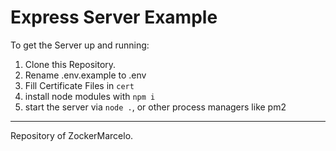 # Express Server Example

To get the Server up and running:

1. Clone this Repository.
2. Rename .env.example to .env
3. Fill Certificate Files in `cert`
4. install node modules with `npm i`
5. start the server via `node .`, or other process managers like pm2

-----

Repository of ZockerMarcelo.
